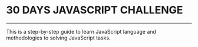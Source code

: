  # 30 DAYS JAVASCRIPT CHALLENGE
 <hr>
<p>This is a step-by-step guide to learn JavaScript language and methodologies to solving JavaScript tasks.</p>